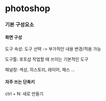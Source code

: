 # photoshop

### 기본 구성요소

#### 화면 구성

도구 속성: 도구 선택 -> 부가적인 내용 변경/적용 가능

도구툴: 포토샵 작업할 때 쓰이는 기본적인 도구

패널창: 색상, 히스토리, 레이어, 패스 …



#### 자주 쓰는 단축키

ctrl + N: 새로 만들기

